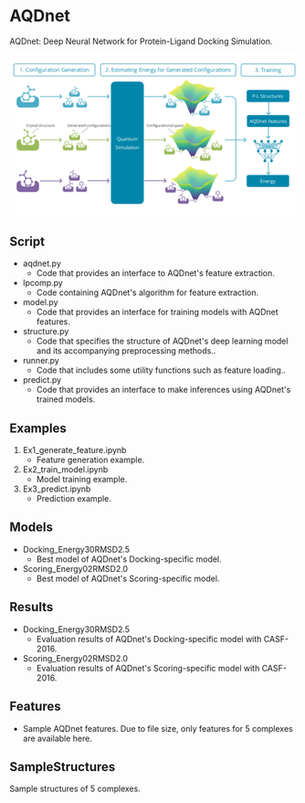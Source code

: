 # AQDnet

AQDnet: Deep Neural Network for Protein-Ligand Docking Simulation.

<img src="./SchematicAbstract.png" alt="">

## Script
* aqdnet.py
   * Code that provides an interface to AQDnet's feature extraction.
* lpcomp.py
   * Code containing AQDnet's algorithm for feature extraction.
* model.py
   * Code that provides an interface for training models with AQDnet features.
* structure.py
   * Code that specifies the structure of AQDnet's deep learning model and its accompanying preprocessing methods..
* runner.py
   * Code that includes some utility functions such as feature loading..
* predict.py
   * Code that provides an interface to make inferences using AQDnet's trained models.

## Examples
1. Ex1_generate_feature.ipynb
   * Feature generation example. 
2. Ex2_train_model.ipynb
   * Model training example.
3. Ex3_predict.ipynb
   * Prediction example.

## Models 
* Docking_Energy30RMSD2.5
  * Best model of AQDnet's Docking-specific model.
* Scoring_Energy02RMSD2.0
  * Best model of AQDnet's Scoring-specific model.

## Results
* Docking_Energy30RMSD2.5
  * Evaluation results of AQDnet's Docking-specific model with CASF-2016.
* Scoring_Energy02RMSD2.0
  * Evaluation results of AQDnet's Scoring-specific model with CASF-2016.

## Features
* Sample AQDnet features. Due to file size, only features for 5 complexes are available here.
   
## SampleStructures
Sample structures of 5 complexes.
